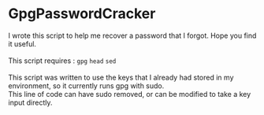 # GpgPasswordCracker
I wrote this script to help me recover a password that I forgot. Hope you find it useful.
<br><br>
This script requires : `gpg` `head` `sed`
<br><br>
This script was written to use the keys that I already had stored in my environment, so it currently runs gpg with sudo.<br>
This line of code can have sudo removed, or can be modified to take a key input directly.
